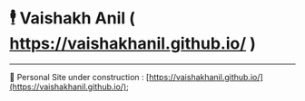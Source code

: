 # :business_suit_levitating: Vaishakh Anil ( https://vaishakhanil.github.io/ )
---
:hammer: Personal Site under construction : [https://vaishakhanil.github.io/](https://vaishakhanil.github.io/);

